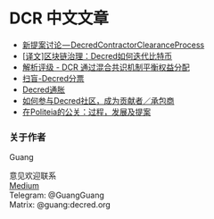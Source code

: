 # DCR 中文文章

* [新提案讨论 — DecredContractorClearanceProcess](https://github.com/Guang168/DCR_CN_articles/blob/master/%E6%96%B0%E6%8F%90%E6%A1%88%E8%AE%A8%E8%AE%BA%E2%80%8A%E2%80%94%E2%80%8ADecredContractorClearanceProcess.md)
* [ [译文]区块链治理：Decred如何迭代比特币](https://github.com/Guang168/DCR_CN_articles/blob/master/Blockchain-governance:-how-Decred-iterates-upon-Bitcoin.md)
* [解析评级 - DCR 通过混合共识机制平衡权益分配](https://github.com/Guang168/DCR_CN_articles/blob/master/%E8%A7%A3%E6%9E%90%E8%AF%84%E7%BA%A7-DCR%E9%80%9A%E8%BF%87%E6%B7%B7%E5%90%88%E5%85%B1%E8%AF%86%E6%9C%BA%E5%88%B6%E5%B9%B3%E8%A1%A1%E6%9D%83%E7%9B%8A%E5%88%86%E9%85%8D.md)
* [扫盲-Decred分票](https://github.com/Guang168/DCR_CN_articles/blob/master/Education-DecredSplitTicket.md)
* [Decred通胀](https://github.com/Guang168/DCR_CN_articles/blob/master/Inflation_CN.md)
* [如何参与Decred社区，成为贡献者／承包商](https://github.com/Guang168/DCR_CN_articles/blob/master/How_to_Get_Hired_as_a_Decred_Contractor_CN.md)
* [在Politeia的公关：过程，发展及提案](https://github.com/Guang168/DCR_CN_articles/blob/master/PR_in_Politeia_Process_Progress_and_Pitching_In_CN.md)



### 关于作者 
Guang

意见欢迎联系<br/>
[Medium](https://medium.com/@guang.dcr)<br/>
Telegram: @GuangGuang<br/>
Matrix: @guang:decred.org
